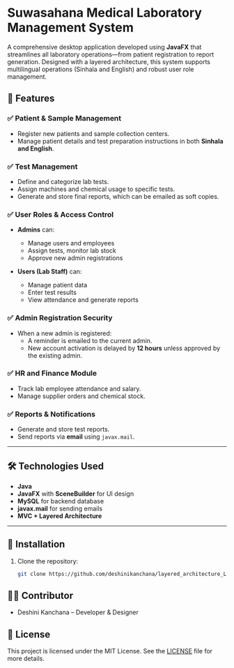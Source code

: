# Suwasahana Medical Laboratory Management System

A comprehensive desktop application developed using **JavaFX** that streamlines all laboratory operations—from patient registration to report generation. Designed with a layered architecture, this system supports multilingual operations (Sinhala and English) and robust user role management.

## 🧪 Features

### ✅ Patient & Sample Management
- Register new patients and sample collection centers.
- Manage patient details and test preparation instructions in both **Sinhala and English**.

### ✅ Test Management
- Define and categorize lab tests.
- Assign machines and chemical usage to specific tests.
- Generate and store final reports, which can be emailed as soft copies.

### ✅ User Roles & Access Control
- **Admins** can:
  - Manage users and employees
  - Assign tests, monitor lab stock
  - Approve new admin registrations

- **Users (Lab Staff)** can:
  - Manage patient data
  - Enter test results
  - View attendance and generate reports

### ✅ Admin Registration Security
- When a new admin is registered:
  - A reminder is emailed to the current admin.
  - New account activation is delayed by **12 hours** unless approved by the existing admin.

### ✅ HR and Finance Module
- Track lab employee attendance and salary.
- Manage supplier orders and chemical stock.

### ✅ Reports & Notifications
- Generate and store test reports.
- Send reports via **email** using `javax.mail`.

---

## 🛠️ Technologies Used

- **Java**
- **JavaFX** with **SceneBuilder** for UI design
- **MySQL** for backend database
- **javax.mail** for sending emails
- **MVC + Layered Architecture**

---

## 🔧 Installation

1. Clone the repository:
   ```bash
   git clone https://github.com/deshinikanchana/layered_architecture_Laboratory_System.git

## 🧑‍💻 Contributor
- Deshini Kanchana – Developer & Designer

## 📜 License
This project is licensed under the MIT License. See the [LICENSE](LICENSE) file for more details.
